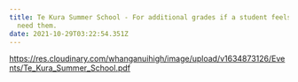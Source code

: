```yaml
---
title: Te Kura Summer School - For additional grades if a student feels they may
  need them.
date: 2021-10-29T03:22:54.351Z
---
```

<https://res.cloudinary.com/whanganuihigh/image/upload/v1634873126/Events/Te_Kura_Summer_School.pdf>